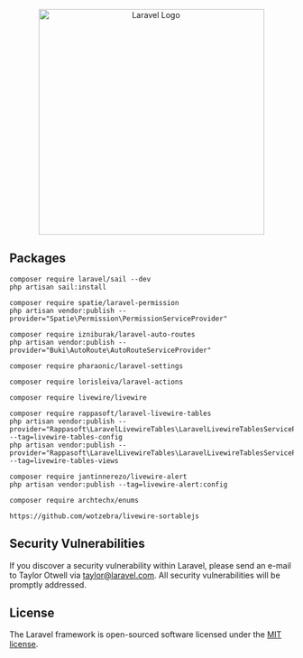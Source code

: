 <p align="center"><a href="https://laravel.com" target="_blank"><img src="https://raw.githubusercontent.com/laravel/art/master/logo-lockup/5%20SVG/2%20CMYK/1%20Full%20Color/laravel-logolockup-cmyk-red.svg" width="400" alt="Laravel Logo"></a></p>

## Packages
```
composer require laravel/sail --dev
php artisan sail:install
```

```
composer require spatie/laravel-permission
php artisan vendor:publish --provider="Spatie\Permission\PermissionServiceProvider"
```

```
composer require izniburak/laravel-auto-routes
php artisan vendor:publish --provider="Buki\AutoRoute\AutoRouteServiceProvider"
```

```
composer require pharaonic/laravel-settings
```

```
composer require lorisleiva/laravel-actions
```

```
composer require livewire/livewire
```

```
composer require rappasoft/laravel-livewire-tables
php artisan vendor:publish --provider="Rappasoft\LaravelLivewireTables\LaravelLivewireTablesServiceProvider" --tag=livewire-tables-config
php artisan vendor:publish --provider="Rappasoft\LaravelLivewireTables\LaravelLivewireTablesServiceProvider" --tag=livewire-tables-views
```

```
composer require jantinnerezo/livewire-alert
php artisan vendor:publish --tag=livewire-alert:config
```

```
composer require archtechx/enums
```

```
https://github.com/wotzebra/livewire-sortablejs
```

## Security Vulnerabilities

If you discover a security vulnerability within Laravel, please send an e-mail to Taylor Otwell via [taylor@laravel.com](mailto:taylor@laravel.com). All security vulnerabilities will be promptly addressed.

## License

The Laravel framework is open-sourced software licensed under the [MIT license](https://opensource.org/licenses/MIT).
